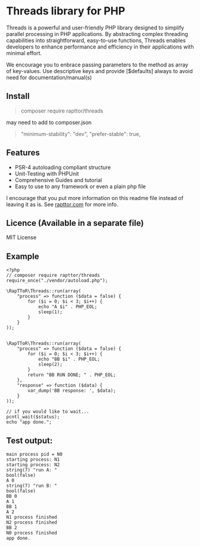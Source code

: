Threads library for PHP
=========================
Threads is a powerful and user-friendly PHP library designed to simplify parallel processing in PHP applications. By abstracting complex threading capabilities into straightforward, easy-to-use functions, Threads enables developers to enhance performance and efficiency in their applications with minimal effort.

We encourage you to enbrace passing parameters to the method as array of key-values.
Use descriptive keys and provide [$defaults] always to avoid need for documentation/manual(s) 

Install
-------

> composer require rapttor/threads

may need to add to composer.json

> "minimum-stability": "dev",
> "prefer-stable": true,

Features
--------
* PSR-4 autoloading compliant structure
* Unit-Testing with PHPUnit
* Comprehensive Guides and tutorial
* Easy to use to any framework or even a plain php file

I encourage that you put more information on this readme file instead of leaving it as is. See [rapttor.com](http://www.rapttor.com/) for more info.

Licence (Available in a separate file)
-------
MIT License

Example
-------

    <?php 
    // composer require rapttor/threads
    require_once("./vendor/autoload.php");

    \RapTToR\Threads::run(array(
        "process" => function ($data = false) {
            for ($i = 0; $i < 3; $i++) {
                echo "A $i" . PHP_EOL;
                sleep(1);
            }
        }
    ));


    \RapTToR\Threads::run(array(
        "process" => function ($data = false) {
            for ($i = 0; $i < 3; $i++) {
                echo "BB $i" . PHP_EOL;
                sleep(2);
            }
            return "BB RUN DONE; " . PHP_EOL;
        },
        "response" => function ($data) {
            var_dump('BB response: ', $data);
        }
    ));

    // if you would like to wait...
    pcntl_wait($status);
    echo "app done.";

Test output: 
------------
```
main process pid = N0 
starting process: N1
starting process: N2
string(7) "run A: "
bool(false)
A 0
string(7) "run B: "
bool(false)
BB 0
A 1
BB 1
A 2
N1 process finished
N2 process finished
BB 2
N0 process finished
app done.
```
